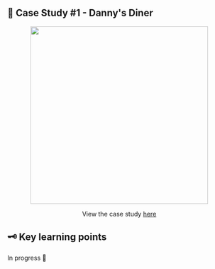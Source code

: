## 🍜 Case Study #1 - Danny's Diner
<p align="center">
<img width="400px"  src="https://8weeksqlchallenge.com/images/case-study-designs/1.png" />
</p>

<p align="center">
View the case study <a href="https://8weeksqlchallenge.com/case-study-1/">here</a>
</p>

## 🗝️ Key learning points
In progress 🚧
